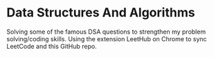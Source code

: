 # Data Structures And Algorithms

Solving some of the famous DSA questions to strengthen my problem solving/coding skills.
Using the extension LeetHub on Chrome to sync LeetCode and this GitHub repo.
